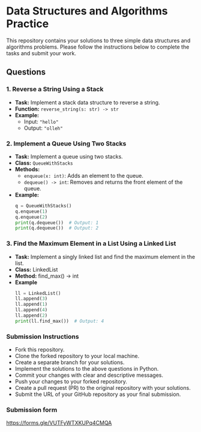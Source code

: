 # Data Structures and Algorithms Practice

This repository contains your solutions to three simple data structures and algorithms problems. Please follow the instructions below to complete the tasks and submit your work.

## Questions

### 1. Reverse a String Using a Stack
- **Task:** Implement a stack data structure to reverse a string.
- **Function:** `reverse_string(s: str) -> str`
- **Example:**
  - Input: `"hello"`
  - Output: `"olleh"`

### 2. Implement a Queue Using Two Stacks
- **Task:** Implement a queue using two stacks.
- **Class:** `QueueWithStacks`
- **Methods:**
  - `enqueue(x: int)`: Adds an element to the queue.
  - `dequeue() -> int`: Removes and returns the front element of the queue.
- **Example:**
  ```python
  q = QueueWithStacks()
  q.enqueue(1)
  q.enqueue(2)
  print(q.dequeue())  # Output: 1
  print(q.dequeue())  # Output: 2


### 3. Find the Maximum Element in a List Using a Linked List
- **Task:** Implement a singly linked list and find the maximum element in the list.
- **Class:** LinkedList
- **Method:** find_max() -> int
- **Example**
  ```python
  ll = LinkedList()
  ll.append(3)
  ll.append(1)
  ll.append(4)
  ll.append(2)
  print(ll.find_max())  # Output: 4


### Submission Instructions
- Fork this repository.
- Clone the forked repository to your local machine.
- Create a separate branch for your solutions.
- Implement the solutions to the above questions in Python.
- Commit your changes with clear and descriptive messages.
- Push your changes to your forked repository.
- Create a pull request (PR) to the original repository with your solutions.
- Submit the URL of your GitHub repository as your final submission.

### Submission form 
https://forms.gle/VUTFyWTXKUPq4CMQA


